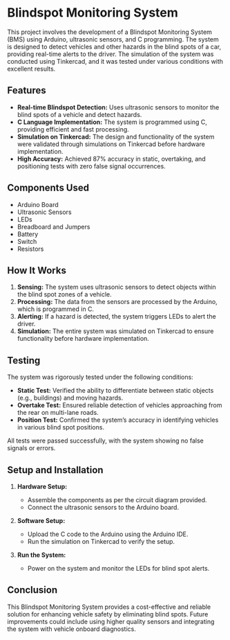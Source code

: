 # Blindspot Monitoring System

This project involves the development of a Blindspot Monitoring System (BMS) using Arduino, ultrasonic sensors, and C programming. The system is designed to detect vehicles and other hazards in the blind spots of a car, providing real-time alerts to the driver. The simulation of the system was conducted using Tinkercad, and it was tested under various conditions with excellent results.

## Features

- **Real-time Blindspot Detection:** Uses ultrasonic sensors to monitor the blind spots of a vehicle and detect hazards.
- **C Language Implementation:** The system is programmed using C, providing efficient and fast processing.
- **Simulation on Tinkercad:** The design and functionality of the system were validated through simulations on Tinkercad before hardware implementation.
- **High Accuracy:** Achieved 87% accuracy in static, overtaking, and positioning tests with zero false signal occurrences.

## Components Used

- Arduino Board
- Ultrasonic Sensors
- LEDs
- Breadboard and Jumpers
- Battery
- Switch
- Resistors

## How It Works

1. **Sensing:** The system uses ultrasonic sensors to detect objects within the blind spot zones of a vehicle.
2. **Processing:** The data from the sensors are processed by the Arduino, which is programmed in C.
3. **Alerting:** If a hazard is detected, the system triggers LEDs to alert the driver.
4. **Simulation:** The entire system was simulated on Tinkercad to ensure functionality before hardware implementation.

## Testing

The system was rigorously tested under the following conditions:

- **Static Test:** Verified the ability to differentiate between static objects (e.g., buildings) and moving hazards.
- **Overtake Test:** Ensured reliable detection of vehicles approaching from the rear on multi-lane roads.
- **Position Test:** Confirmed the system’s accuracy in identifying vehicles in various blind spot positions.

All tests were passed successfully, with the system showing no false signals or errors.

## Setup and Installation

1. **Hardware Setup:**
   - Assemble the components as per the circuit diagram provided.
   - Connect the ultrasonic sensors to the Arduino board.

2. **Software Setup:**
   - Upload the C code to the Arduino using the Arduino IDE.
   - Run the simulation on Tinkercad to verify the setup.

3. **Run the System:**
   - Power on the system and monitor the LEDs for blind spot alerts.

## Conclusion

This Blindspot Monitoring System provides a cost-effective and reliable solution for enhancing vehicle safety by eliminating blind spots. Future improvements could include using higher quality sensors and integrating the system with vehicle onboard diagnostics.
